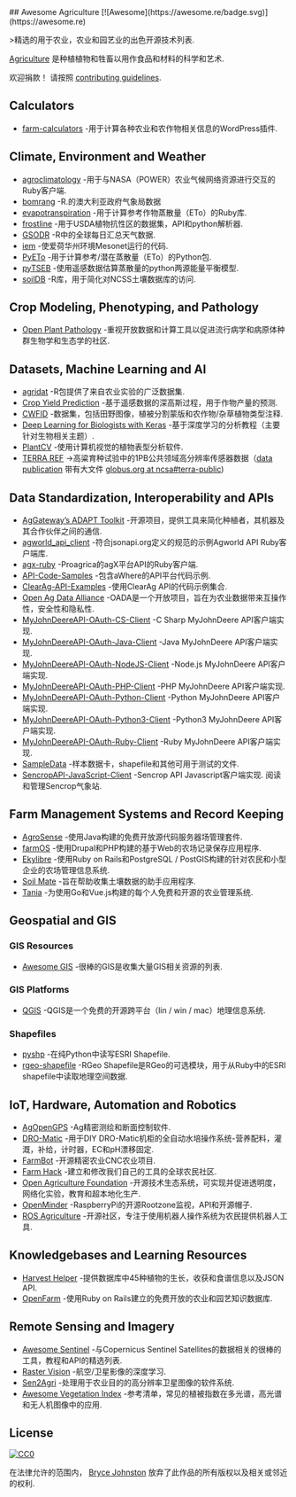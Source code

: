 <div class="github-widget" data-repo="beaorn/awesome-agriculture"></div>
<script async src="https://pagead2.googlesyndication.com/pagead/js/adsbygoogle.js"></script><ins class="adsbygoogle" style="display:block" data-ad-client="ca-pub-6890694312814945" data-ad-slot="5473692530" data-ad-format="auto"  data-full-width-responsive="true"></ins><script>(adsbygoogle = window.adsbygoogle || []).push({});</script>
## Awesome Agriculture [![Awesome](https://awesome.re/badge.svg)](https://awesome.re)

&gt;精选的用于农业，农业和园艺业的出色开源技术列表.

[Agriculture](https://en.wikipedia.org/wiki/Agriculture) 是种植植物和牲畜以用作食品和材料的科学和艺术.

欢迎捐款！ 请按照 [contributing guidelines](https://github.com/beaorn/awesome-agriculture/blob/master/contributing.md).



## Calculators

- [farm-calculators](https://github.com/brycejohnston/farm-calculators) -用于计算各种农业和农作物相关信息的WordPress插件.

## Climate, Environment and Weather

- [agroclimatology](https://github.com/brycejohnston/agroclimatology) -用于与NASA（POWER）农业气候网络资源进行交互的Ruby客户端.
- [bomrang](https://github.com/ropensci/bomrang) -R.的澳大利亚政府气象局数据
- [evapotranspiration](https://github.com/brycejohnston/evapotranspiration) -用于计算参考作物蒸散量（ETo）的Ruby库.
- [frostline](https://github.com/waldoj/frostline) -用于USDA植物抗性区的数据集，API和python解析器.
- [GSODR](https://github.com/ropensci/GSODR) -R中的全球每日汇总天气数据.
- [iem](https://github.com/akrherz/iem) -使爱荷华州环境Mesonet运行的代码.
- [PyETo](https://github.com/woodcrafty/PyETo) -用于计算参考/潜在蒸散量（ETo）的Python包.
- [pyTSEB](https://github.com/hectornieto/pyTSEB) -使用遥感数据估算蒸散量的python两源能量平衡模型.
- [soilDB](https://github.com/ncss-tech/soilDB) -R库，用于简化对NCSS土壤数据库的访问.

## Crop Modeling, Phenotyping, and Pathology

- [Open Plant Pathology](https://www.openplantpathology.org/) -重视开放数据和计算工具以促进流行病学和病原体种群生物学和生态学的社区.

## Datasets, Machine Learning and AI

- [agridat](https://github.com/kwstat/agridat) -R包提供了来自农业实验的广泛数据集.
- [Crop Yield Prediction](https://github.com/JiaxuanYou/crop_yield_prediction) -基于遥感数据的深高斯过程，用于作物产量的预测.
- [CWFID](https://github.com/cwfid/dataset) -数据集，包括田野图像，植被分割蒙版和农作物/杂草植物类型注释.
- [Deep Learning for Biologists with Keras](https://github.com/totti0223/deep_learning_for_biologists_with_keras) -基于深度学习的分析教程（主要针对生物相关主题）.
- [PlantCV](https://github.com/danforthcenter/plantcv) -使用计算机视觉的植物表型分析软件.
- [TERRA REF](https://terraref.org) -&gt;高粱育种试验中的1PB公共领域高分辨率传感器数据（[data publication](https://doi.org/10.5061/dryad.4b8gtht99) 带有大文件 [globus.org at ncsa#terra-public](https://app.globus.org/file-manager?origin_id=e8feaff4-96cd-11ea-bf90-0e6cccbb0103&origin_path=%2F))

## Data Standardization, Interoperability and APIs

- [AgGateway’s ADAPT Toolkit](https://adaptframework.org) -开源项目，提供工具来简化种植者，其机器及其合作伙伴之间的通信.
- [agworld_api_client](https://github.com/agworld/agworld_api_client) -符合jsonapi.org定义的规范的示例Agworld API Ruby客户端库.
- [agx-ruby](https://github.com/brycejohnston/agx-ruby) -Proagrica的agX平台API的Ruby客户端.
- [API-Code-Samples](https://github.com/aWhereAPI/API-Code-Samples) -包含aWhere的API平台代码示例.
- [ClearAg-API-Examples](https://github.com/IterisClearAg/ClearAg-API-Examples) -使用ClearAg API的代码示例集合.
- [Open Ag Data Alliance](https://github.com/oada) -OADA是一个开放项目，旨在为农业数据带来互操作性，安全性和隐私性.
- [MyJohnDeereAPI-OAuth-CS-Client](https://github.com/JohnDeere/MyJohnDeereAPI-OAuth-CS-Client) -C Sharp MyJohnDeere API客户端实现.
- [MyJohnDeereAPI-OAuth-Java-Client](https://github.com/JohnDeere/MyJohnDeereAPI-OAuth-Java-Client) -Java MyJohnDeere API客户端实现.
- [MyJohnDeereAPI-OAuth-NodeJS-Client](https://github.com/JohnDeere/MyJohnDeereAPI-OAuth-NodeJS-Client) -Node.js MyJohnDeere API客户端实现.
- [MyJohnDeereAPI-OAuth-PHP-Client](https://github.com/JohnDeere/MyJohnDeereAPI-OAuth-PHP-Client) -PHP MyJohnDeere API客户端实现.
- [MyJohnDeereAPI-OAuth-Python-Client](https://github.com/JohnDeere/MyJohnDeereAPI-OAuth-Python-Client) -Python MyJohnDeere API客户端实现.
- [MyJohnDeereAPI-OAuth-Python3-Client](https://github.com/JohnDeere/MyJohnDeereAPI-OAuth-Python3-Client) -Python3 MyJohnDeere API客户端实现.
- [MyJohnDeereAPI-OAuth-Ruby-Client](https://github.com/JohnDeere/MyJohnDeereAPI-OAuth-Ruby-Client) -Ruby MyJohnDeere API客户端实现.
- [SampleData](https://github.com/JohnDeere/SampleData) -样本数据卡，shapefile和其他可用于测试的文件.
- [SencropAPI-JavaScript-Client](https://github.com/sencrop/sencrop-js-api-client)  -Sencrop API Javascript客户端实现. 阅读和管理Sencrop气象站.

## Farm Management Systems and Record Keeping

- [AgroSense](https://bitbucket.org/corizon/agrosense) -使用Java构建的免费开放源代码服务器场管理套件.
- [farmOS](https://github.com/farmOS/farmOS) -使用Drupal和PHP构建的基于Web的农场记录保存应用程序.
- [Ekylibre](https://github.com/ekylibre/ekylibre) -使用Ruby on Rails和PostgreSQL / PostGIS构建的针对农民和小型企业的农场管理信息系统.
- [Soil Mate](https://github.com/Open-Source-Agriculture/soil_mate) -旨在帮助收集土壤数据的助手应用程序.
- [Tania](https://github.com/Tanibox/tania-core) -为使用Go和Vue.js构建的每个人免费和开源的农业管理系统.

## Geospatial and GIS

### GIS Resources

- [Awesome GIS](https://github.com/sshuair/awesome-gis) -很棒的GIS是收集大量GIS相关资源的列表.

### GIS Platforms

- [QGIS](https://qgis.org) -QGIS是一个免费的开源跨平台（lin / win / mac）地理信息系统.

### Shapefiles

- [pyshp](https://github.com/GeospatialPython/pyshp) -在纯Python中读写ESRI Shapefile.
- [rgeo-shapefile](https://github.com/rgeo/rgeo-shapefile) -RGeo Shapefile是RGeo的可选模块，用于从Ruby中的ESRI shapefile中读取地理空间数据.

## IoT, Hardware, Automation and Robotics

- [AgOpenGPS](https://github.com/farmerbriantee/AgOpenGPS) -Ag精密测绘和断面控制软件.
- [DRO-Matic](https://github.com/drolsen/DRO-Matic) -用于DIY DRO-Matic机柜的全自动水培操作系统-营养配料，灌溉，补给，计时器，EC和pH漂移固定.
- [FarmBot](https://github.com/farmbot) -开源精密农业CNC农业项目.
- [Farm Hack](https://farmhack.org/tools) -建立和修改我们自己的工具的全球农民社区.
- [Open Agriculture Foundation](https://github.com/OpenAgricultureFoundation) -开源技术生态系统，可实现并促进透明度，网络化实验，教育和超本地化生产.
- [OpenMinder](https://github.com/autogrow/openminder) -RaspberryPi的开源Rootzone监视，API和开源帽子.
- [ROS Agriculture](http://rosagriculture.org/) -开源社区，专注于使用机器人操作系统为农民提供机器人工具. 

## Knowledgebases and Learning Resources

- [Harvest Helper](https://github.com/damwhit/harvest_helper) -提供数据库中45种植物的生长，收获和食谱信息以及JSON API.
- [OpenFarm](https://github.com/openfarmcc/OpenFarm) -使用Ruby on Rails建立的免费开放的农业和园艺知识数据库.

## Remote Sensing and Imagery

- [Awesome Sentinel](https://github.com/Fernerkundung/awesome-sentinel) -与Copernicus Sentinel Satellites的数据相关的很棒的工具，教程和API的精选列表.
- [Raster Vision](https://github.com/azavea/raster-vision) -航空/卫星影像的深度学习.
- [Sen2Agri](https://github.com/Sen2Agri/Sen2Agri-System) -处理用于农业目的的高分辨率卫星图像的软件系统.
- [Awesome Vegetation Index](https://github.com/px39n/Awesome-Vegetation-Index) -参考清单，常见的植被指数在多光谱，高光谱和无人机图像中的应用.

## License

[![CC0](http://mirrors.creativecommons.org/presskit/buttons/88x31/svg/cc-zero.svg)](https://creativecommons.org/publicdomain/zero/1.0/)

在法律允许的范围内， [Bryce Johnston](https://github.com/brycejohnston) 放弃了此作品的所有版权以及相关或邻近的权利.
